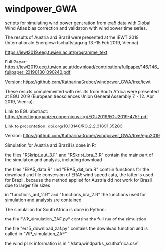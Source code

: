 # windpower_GWA
scripts for simulating wind power generation from era5 data with Global Wind Atlas bias correction and validation with wind power time series.


The results of Austria and Brazil were presented at the IEWT 2019 (Internationale Energiewirtschaftstagung 13.-15.Feb 2019, Vienna)

https://iewt2019.eeg.tuwien.ac.at/programme_text

Full Paper: https://iewt2019.eeg.tuwien.ac.at/download/contribution/fullpaper/146/146_fullpaper_20190130_090240.pdf

Version: https://github.com/KatharinaGruber/windpower_GWA/tree/iewt


These results complemented with results from South Africa were presented at EGU 2019 (European Geosciences Union General Assembly 7. - 12. Apr 2019, Vienna).

Link to EGU abstract: https://meetingorganizer.copernicus.org/EGU2019/EGU2019-4752.pdf

Link to presentation: doi.org/10.13140/RG.2.2.31691.85283

Version: https://github.com/KatharinaGruber/windpower_GWA/tree/egu2019


Simulation for Austria and Brazil is done in R:

the files "RSkript_aut_3.R" and "RSkript_bra_3.R" contain the main part of the simulation and analysis, including download

the files "ERA5_data.R" and "ERA5_dat_bra.R" contain functions for the download and file conversion of ERA5 wind speed data, the latter is used for Brazil, because the method applied for Austria did not work for Brazil due to larger file sizes

in "functions_aut_2.R" and "functions_bra_2.R" the functions used for simulation and analysis are contained


The simulation for South Africa is done in Python:

the file "WP_simulation_ZAF.py" contains the full run of the simulation

the file "era5_download_zaf.py" contains the download function and is called in "WP_simulation_ZAF"

the wind park information is in "./data/windparks_southafrica.csv"
